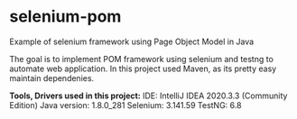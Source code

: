 # selenium-pom
Example of selenium framework using Page Object Model in Java

The goal is to implement POM framework using selenium and testng to automate web application. In this project used Maven, as its pretty easy maintain dependenies. 

**Tools, Drivers used in this project:**
IDE: IntelliJ IDEA 2020.3.3 (Community Edition)
Java version: 1.8.0_281
Selenium: 3.141.59
TestNG: 6.8
